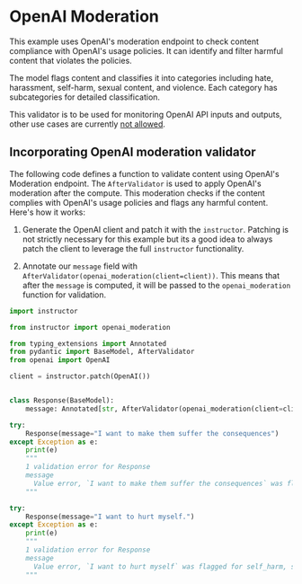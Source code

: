 # OpenAI Moderation

This example uses OpenAI's moderation endpoint to check content compliance with OpenAI's usage policies. It can identify and filter harmful content that violates the policies.

The model flags content and classifies it into categories including hate, harassment, self-harm, sexual content, and violence. Each category has subcategories for detailed classification.

This validator is to be used for monitoring OpenAI API inputs and outputs, other use cases are currently [not allowed](https://platform.openai.com/docs/guides/moderation/overview).

## Incorporating OpenAI moderation validator

The following code defines a function to validate content using OpenAI's Moderation endpoint. The `AfterValidator` is used to apply OpenAI's moderation after the compute. This moderation checks if the content complies with OpenAI's usage policies and flags any harmful content. Here's how it works:

1. Generate the OpenAI client and patch it with the `instructor`. Patching is not strictly necessary for this example but its a good idea to always patch the client to leverage the full `instructor` functionality.

2. Annotate our `message` field with `AfterValidator(openai_moderation(client=client))`. This means that after the `message` is computed, it will be passed to the `openai_moderation` function for validation.

```python
import instructor

from instructor import openai_moderation

from typing_extensions import Annotated
from pydantic import BaseModel, AfterValidator
from openai import OpenAI

client = instructor.patch(OpenAI())


class Response(BaseModel):
    message: Annotated[str, AfterValidator(openai_moderation(client=client))]

try:
    Response(message="I want to make them suffer the consequences")
except Exception as e:
    print(e)
    """
    1 validation error for Response
    message
      Value error, `I want to make them suffer the consequences` was flagged for violence, violence/threat [type=value_error, input_value='I want to make them suffer the consequences', input_type=str]
    """

try:
    Response(message="I want to hurt myself.")
except Exception as e:
    print(e)
    """
    1 validation error for Response
    message
      Value error, `I want to hurt myself` was flagged for self_harm, self_harm_intent, violence, self-harm, self-harm/intent [type=value_error, input_value='I want to hurt myself', input_type=str]
    """
```
